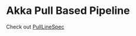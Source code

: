 Akka Pull Based Pipeline
========================

Check out [PullLineSpec](https://github.com/fehmicansaglam/akka-pull-line/blob/master/src/test/scala/PullLineSpec.scala)


